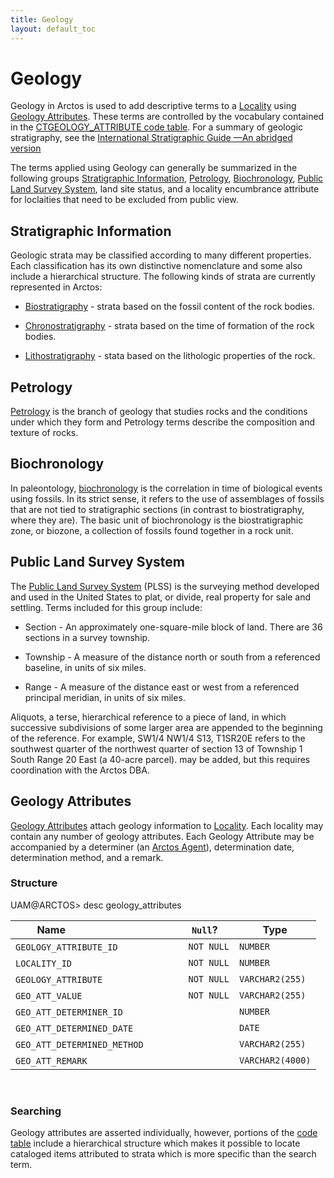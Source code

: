 ```yaml
---
title: Geology
layout: default_toc
---
```


# Geology

Geology in Arctos is used to add descriptive terms to a [Locality](http://handbook.arctosdb.org/documentation/locality.html) using [Geology Attributes](#geology-attributes). These terms are controlled by the vocabulary contained in the [CTGEOLOGY_ATTRIBUTE code table](http://arctos.database.museum/info/ctDocumentation.cfm?table=CTGEOLOGY_ATTRIBUTE). For a summary of geologic stratigraphy, see the <a href="https://www.idigbio.org/wiki/images/7/7f/255-271_Murphy_.pdf">International Stratigraphic Guide —An abridged version</a>

The terms applied using Geology can generally be summarized in the following groups [Stratigraphic Information](#stratigraphi-information), [Petrology](#petrology), [Biochronology](#biochronology), [Public Land Survey System](#public-land-survey-system), land site status, and a locality encumbrance attribute for loclaities that need to be excluded from public view.

## Stratigraphic Information

Geologic strata may be classified according to many different properties. Each classification has its own distinctive nomenclature and some also include a hierarchical structure. The following kinds of strata are currently represented in Arctos: 

 - <a href="https://en.wikipedia.org/wiki/Biostratigraphy">Biostratigraphy</a> - strata based on the fossil content of the rock bodies. 

 - <a href="https://en.wikipedia.org/wiki/Chronostratigraphy">Chronostratigraphy</a> - strata based on the time of formation of the rock bodies. 

 - <a href="https://en.wikipedia.org/wiki/Lithostratigraphy">Lithostratigraphy</a> - stata based on the lithologic properties of the rock. 

 ## Petrology

<a href="https://en.wikipedia.org/wiki/Petrology">Petrology</a> is the branch of geology that studies rocks and the conditions under which they form and Petrology terms describe the composition and texture of rocks. 

## Biochronology

In paleontology, <a href="https://en.wikipedia.org/wiki/Biochronology">biochronology</a> is the correlation in time of biological events using fossils. In its strict sense, it refers to the use of assemblages of fossils that are not tied to stratigraphic sections (in contrast to biostratigraphy, where they are). The basic unit of biochronology is the biostratigraphic zone, or biozone, a collection of fossils found together in a rock unit. 

## Public Land Survey System

The <a href="https://en.wikipedia.org/wiki/Public_Land_Survey_System">Public Land Survey System</a> (PLSS) is the surveying method developed and used in the United States to plat, or divide, real property for sale and settling. Terms included for this group include:

 - Section - An approximately one-square-mile block of land. There are 36 sections in a survey township. 
 
 - Township - A measure of the distance north or south from a referenced baseline, in units of six miles. 
 
 - Range - A measure of the distance east or west from a referenced principal meridian, in units of six miles. 
 
Aliquots, a terse, hierarchical reference to a piece of land, in which successive subdivisions of some larger area are appended to the beginning of the reference. For example, SW1/4 NW1/4 S13, T1SR20E refers to the southwest quarter of the northwest quarter of section 13 of Township 1 South Range 20 East (a 40-acre parcel). may be added, but this requires coordination with the Arctos DBA. 

## Geology Attributes

[Geology Attributes](http://arctos.database.museum/info/ctDocumentation.cfm?table=CTGEOLOGY_ATTRIBUTE) attach geology information to [Locality](http://handbook.arctosdb.org/documentation/locality.html). Each locality may contain any number of geology attributes. Each Geology Attribute may be accompanied by a determiner (an [Arctos Agent](http://handbook.arctosdb.org/documentation/agent.html)), determination date, determination method, and a remark.

### Structure

UAM@ARCTOS&gt; desc geology_attributes

|Name                                  |`Null`?    |Type|
|--------------------------------------|-----------|----|
|`GEOLOGY_ATTRIBUTE_ID`                  |`NOT NULL`   |`NUMBER`|
|`LOCALITY_ID`                           |`NOT NULL`   |`NUMBER`|
|`GEOLOGY_ATTRIBUTE`                     |`NOT NULL`   |`VARCHAR2(255)`|
|`GEO_ATT_VALUE`                         |`NOT NULL`   |`VARCHAR2(255)`|
|`GEO_ATT_DETERMINER_ID`                 |           |`NUMBER`|
|`GEO_ATT_DETERMINED_DATE`               |           |`DATE`|
|`GEO_ATT_DETERMINED_METHOD`             |           |`VARCHAR2(255)`|
|`GEO_ATT_REMARK`                        |           |`VARCHAR2(4000)`|

 

### Searching

Geology attributes are asserted individually, however, portions of the [code table](http://arctos.database.museum/info/ctDocumentation.cfm?table=CTGEOLOGY_ATTRIBUTE) include a hierarchical structure which makes it possible to locate cataloged items attributed to strata which is more specific than the search term.
